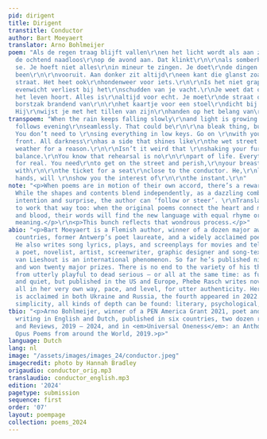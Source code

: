 ```yaml
---
pid: dirigent
title: Dirigent
transtitle: Conductor
author: Bart Moeyaert
translator: Arno Bohlmeijer
poem: "Als de regen traag blijft vallen\r\nen het licht wordt als aan zee,\r\nsluit
  de ochtend naadloos\r\nop de avond aan. Dat klinkt\r\n\r\nals somberheid, maar niet\r\nper
  se. Je hoeft niet alles\r\nin mineur te zingen. Je doet\r\nde dingen met je beste
  been\r\n\r\nvooruit. Aan donker zit altijd\r\neen kant die glanst zoals\r\nde natte
  straat. Het heet ook\r\nhondenweer voor iets.\r\n\r\nIs het niet grappig dat je\r\nje
  evenwicht verliest bij het\r\nschudden van je vacht.\r\nJe weet dat oefenen niet\r\n\r\nbij
  het leven hoort. Alles is\r\naltijd voor echt. Je moet\r\nde straat op en verdrinken,\r\nje
  borstzak brandend van\r\n\r\nhet kaartje voor een stoel\r\ndicht bij de dirigent.
  Hij\r\nwijst je met het tillen van zijn\r\nhanden op het belang van\r\n\r\nhet moment."
transpoem: "When the rain keeps falling slowly\r\nand light is growing as by the sea,\r\nmorning
  follows evening\r\nseamlessly. That could be\r\n\r\na bleak thing, but not\r\nnecessarily.
  You don’t need to \r\nsing everything in low keys. Go on \r\nwith your best leg\r\n\r\nin
  front. All darkness\r\nhas a side that shines like\r\nthe wet street. It’s called\r\nbeastly
  weather for a reason.\r\n\r\nIsn’t it weird that \r\nshaking your fur, makes you\r\nlose
  balance.\r\nYou know that rehearsal is no\r\n\r\npart of life. Everything is\r\nalways
  for real. You need\r\nto get on the street and perish,\r\nyour breast pocket glowing
  with\r\n\r\nthe ticket for a seat\r\nclose to the conductor. He,\r\nlifting his
  hands, will \r\nshow you the interest of\r\n\r\nthe instant.\r\n"
note: "<p>When poems are in motion of their own accord, there’s a rewarding interplay.
  While the shapes and contents blend independently, as a dazzling combination of
  intention and surprise, the author can ‘follow or steer’. \r\nTranslations are happy
  to work that way too: when the original poems connect the heart and mind, or flesh
  and blood, their words will find the new language with equal rhyme or rhythm and
  meaning.</p>\r\n<p>This bunch reflects that wondrous process.</p>"
abio: "<p>Bart Moeyaert is a Flemish author, winner of a dozen major awards in various
  countries, former Antwerp’s poet laureate, and a widely acclaimed poet and novelist.
  He also writes song lyrics, plays, and screenplays for movies and television.</p>\r\n\r\n<p>As
  a poet, novelist, artist, screenwriter, graphic designer and song-text writer, Ted
  van Lieshout is an international phenomenon. So far he’s published ninety books
  and won twenty major prizes. There is no end to the variety of his themes and styles,
  from utterly playful to dead serious – or all at the same time: as funny as profound.</p>\r\n\r\n<p>Shy
  and quiet, but published in the US and Europe, Phebe Rasch writes novels and poetry,
  all in her very own way, pace, and level, for utter authenticity. Her third book
  is acclaimed in both Ukraine and Russia, the fourth appeared in 2022. Behind so-called
  simplicity, all kinds of depth can be found: literary, psychological, practical.</p>"
tbio: "<p>Arno Bohlmeijer, winner of a PEN America Grant 2021, poet and novelist,
  writing in English and Dutch, published in six countries, two dozen renowned Journals
  and Reviews, 2019 – 2024, and in <em>Universal Oneness</em>: an Anthology of Magnum
  Opus Poems from around the World, 2019.>p>"
language: Dutch
lang: nl
image: "/assets/images/images_24/conductor.jpeg"
imagecredit: photo by Hannah Bradley
origaudio: conductor_orig.mp3
translaudio: conductor_english.mp3
edition: '2024'
pagetype: submission
sequence: first
order: '07'
layout: poempage
collection: poems_2024
---
```

